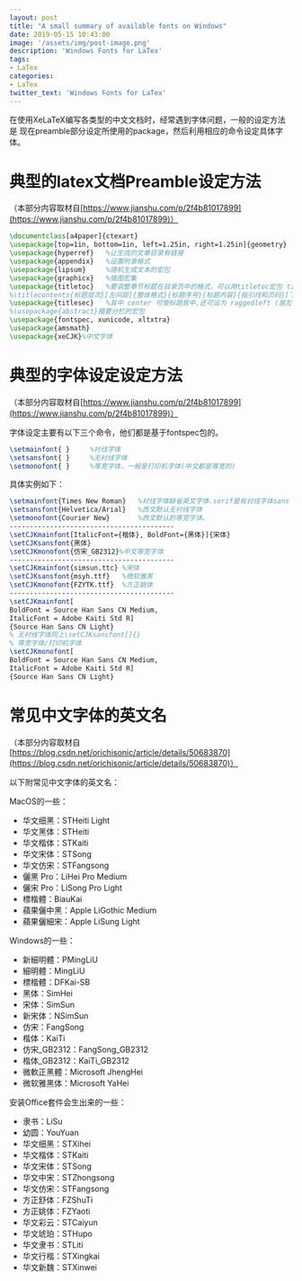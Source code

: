 ```yaml
---
layout: post
title: "A small summary of available fonts on Windows"
date: 2019-05-15 10:43:00
image: '/assets/img/post-image.png'
description: 'Windows Fonts for LaTex'
tags:
- LaTex
categories:
- LaTex
twitter_text: 'Windows Fonts for LaTex'
---
```


在使用XeLaTeX编写各类型的中文文档时，经常遇到字体问题，一般的设定方法是
现在preamble部分设定所使用的package，然后利用相应的命令设定具体字体。

# 典型的latex文档Preamble设定方法
（本部分内容取材自[https://www.jianshu.com/p/2f4b81017899](https://www.jianshu.com/p/2f4b81017899)）

~~~ LaTeX
\documentclass[a4paper]{ctexart}
\usepackage[top=1in, bottom=1in, left=1.25in, right=1.25in]{geometry}   %设置页边距
\usepackage{hyperref}   %让生成的文章目录有链接
\usepackage{appendix}   %设置附录格式
\usepackage{lipsum}     %随机生成文本的宏包
\usepackage{graphicx}   %插图宏集  
\usepackage{titletoc}   %要调整章节标题在目录页中的格式，可以用titletoc宏包 title of contents
%\titlecontents{标题层次}[左间距]{整体格式}{标题序号}{标题内容}{指引线和页码}[下间距]  
\usepackage{titlesec}   %其中 center 可使标题居中,还可设为 raggedleft (居左，默认),设置页眉页脚  
%\usepackage{abstract}摘要分栏的宏包  
\usepackage{fontspec, xunicode, xltxtra}  
\usepackage{amsmath}
\usepackage{xeCJK}%中文字体
~~~

# 典型的字体设定设定方法
（本部分内容取材自[https://www.jianshu.com/p/2f4b81017899](https://www.jianshu.com/p/2f4b81017899)）

字体设定主要有以下三个命令，他们都是基于fontspec包的。

~~~ LaTeX
\setmainfont{ }     %衬线字体  
\setsansfont{ }     %无衬线字体  
\setmonofont{ }     %等宽字体，一般是打印机字体(中文都是等宽的)
~~~

具体实例如下：

~~~ LaTeX
\setmainfont{Times New Roman}   %衬线字体缺省英文字体.serif是有衬线字体sans serif无衬线字体
\setsansfont{Helvetica/Arial}   %西文默认无衬线字体
\setmonofont{Courier New}       %西文默认的等宽字体。
-----------------------------------------
\setCJKmainfont[ItalicFont={楷体}, BoldFont={黑体}]{宋体}
\setCJKsansfont{黑体}
\setCJKmonofont{仿宋_GB2312}%中文等宽字体
-----------------------------------------
\setCJKmainfont{simsun.ttc} %宋体
\setCJKsansfont{msyh.ttf}   %微软雅黑
\setCJKmonofont{FZYTK.ttf}  %方正姚体
-----------------------------------------
\setCJKmainfont[
BoldFont = Source Han Sans CN Medium,
ItalicFont = Adobe Kaiti Std R]
{Source Han Sans CN Light}
% 无衬线字体同上\setCJKsansfont[]{}
% 等宽字体/打印机字体
\setCJKmonofont[
BoldFont = Source Han Sans CN Medium,
ItalicFont = Adobe Kaiti Std R]
{Source Han Sans CN Light}
~~~

# 常见中文字体的英文名
（本部分内容取材自[https://blog.csdn.net/orichisonic/article/details/50683870](https://blog.csdn.net/orichisonic/article/details/50683870)）

以下附常见中文字体的英文名： 

MacOS的一些：
- 华文细黑：STHeiti Light
- 华文黑体：STHeiti 
- 华文楷体：STKaiti 
- 华文宋体：STSong 
- 华文仿宋：STFangsong 
- 儷黑 Pro：LiHei Pro Medium 
- 儷宋 Pro：LiSong Pro Light 
- 標楷體：BiauKai 
- 蘋果儷中黑：Apple LiGothic Medium 
- 蘋果儷細宋：Apple LiSung Light 

Windows的一些： 
- 新細明體：PMingLiU 
- 細明體：MingLiU 
- 標楷體：DFKai-SB 
- 黑体：SimHei 
- 宋体：SimSun 
- 新宋体：NSimSun 
- 仿宋：FangSong 
- 楷体：KaiTi 
- 仿宋_GB2312：FangSong_GB2312 
- 楷体_GB2312：KaiTi_GB2312 
- 微軟正黑體：Microsoft JhengHei 
- 微软雅黑体：Microsoft YaHei 


安装Office套件会生出来的一些： 

- 隶书：LiSu 
- 幼圆：YouYuan 
- 华文细黑：STXihei 
- 华文楷体：STKaiti 
- 华文宋体：STSong 
- 华文中宋：STZhongsong 
- 华文仿宋：STFangsong 
- 方正舒体：FZShuTi 
- 方正姚体：FZYaoti 
- 华文彩云：STCaiyun 
- 华文琥珀：STHupo 
- 华文隶书：STLiti 
- 华文行楷：STXingkai 
- 华文新魏：STXinwei 
